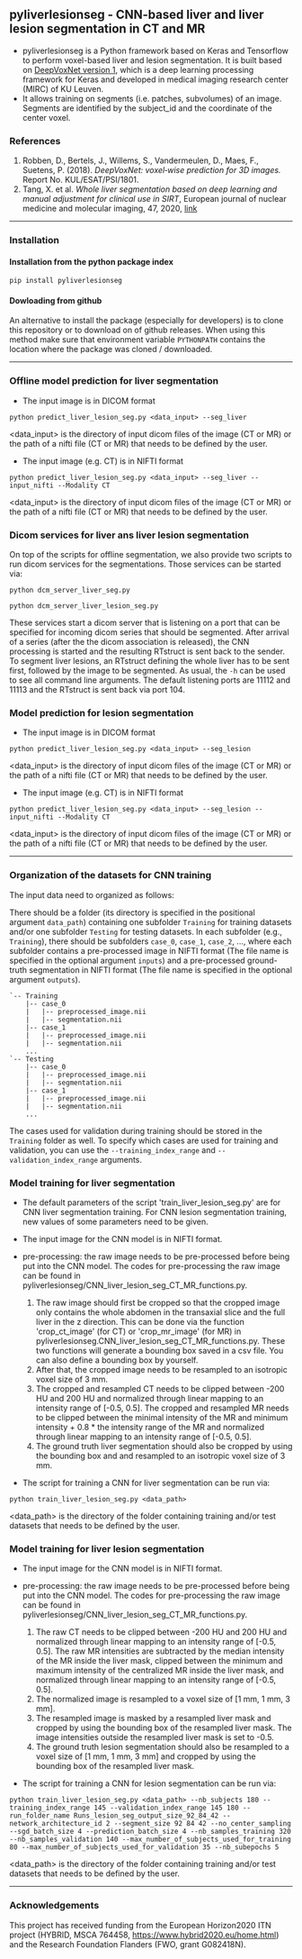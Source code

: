 ## pyliverlesionseg - CNN-based liver and liver lesion segmentation in CT and MR

* pyliverlesionseg is a Python framework based on Keras and Tensorflow to perform voxel-based liver and lesion segmentation. It is built based on [DeepVoxNet version 1](https://github.com/JeroenBertels/deepvoxnet), which is a deep learning processing framework for Keras and developed in medical imaging research center (MIRC) of KU Leuven.<br/>
* It allows training on segments (i.e. patches, subvolumes) of an image. Segments are identified by the subject_id and the coordinate of the center voxel.

### References
1. Robben, D., Bertels, J., Willems, S., Vandermeulen, D., Maes, F., Suetens, P. (2018). *DeepVoxNet: voxel‐wise prediction for 3D images.* Report No. KUL/ESAT/PSI/1801.
2. Tang, X. et al. *Whole liver segmentation based on deep learning and manual adjustment for clinical use in SIRT*, European journal of nuclear medicine and molecular imaging, 47, 2020, [link](https://link.springer.com/article/10.1007/s00259-020-04800-3) 


---

### Installation

#### Installation from the python package index

```
pip install pyliverlesionseg
```

#### Dowloading from github 

An alternative to install the package (especially for developers) is to clone this repository or to download on of github releases. When using this method make sure that environment variable ```PYTHONPATH``` contains the location where the package was cloned / downloaded.

---

### Offline model prediction for liver segmentation
* The input image is in DICOM format
```
python predict_liver_lesion_seg.py <data_input> --seg_liver
```
<data_input> is the directory of input dicom files of the image (CT or MR) or the path of a nifti file (CT or MR) that needs to be defined by the user.

* The input image (e.g. CT) is in NIFTI format
```
python predict_liver_lesion_seg.py <data_input> --seg_liver --input_nifti --Modality CT
```
<data_input> is the directory of input dicom files of the image (CT or MR) or the path of a nifti file (CT or MR) that needs to be defined by the user.

### Dicom services for liver ans liver lesion segmentation

On top of the scripts for offline segmentation, we also provide two scripts to run dicom services for the segmentations. Those services can be started via:
```
python dcm_server_liver_seg.py
```

```
python dcm_server_liver_lesion_seg.py
```
These services start a dicom server that is listening on a port that can be specified for incoming dicom series that should be segmented. After arrival of a series (after the the dicom association is released), the CNN processing is started and the resulting RTstruct is sent back to the sender. To segment liver lesions, an RTstruct defining the whole liver has to be sent first, followed by the image to be segmented. As usual, the ```-h``` can be used to see all command line arguments. The default listening ports are 11112 and 11113 and the RTstruct is sent back via port 104.

### Model prediction for lesion segmentation
* The input image is in DICOM format
```
python predict_liver_lesion_seg.py <data_input> --seg_lesion
```
<data_input> is the directory of input dicom files of the image (CT or MR) or the path of a nifti file (CT or MR) that needs to be defined by the user.

* The input image (e.g. CT) is in NIFTI format
```
python predict_liver_lesion_seg.py <data_input> --seg_lesion --input_nifti --Modality CT
```
<data_input> is the directory of input dicom files of the image (CT or MR) or the path of a nifti file (CT or MR) that needs to be defined by the user.

---
### Organization of the datasets for CNN training
The input data need to organized as follows: 

There should be a folder (its directory is specified in the positional argument ```data_path```) containing one subfolder ```Training``` for training datasets and/or one subfolder ```Testing``` for testing datasets. In each subfolder (e.g., ```Training```), there should be subfolders ```case_0```, ```case_1```, ```case_2```, ..., where each subfolder contains a pre-processed image in NIFTI format (The file name is specified in the optional argument ```inputs```) and a pre-processed ground-truth segmentation in NIFTI format (The file name is specified in the optional argument ```outputs```).
```
`-- Training
    |-- case_0
    |   |-- preprocessed_image.nii
    |   |-- segmentation.nii
    |-- case_1
    |   |-- preprocessed_image.nii
    |   |-- segmentation.nii
    ...
`-- Testing
    |-- case_0
    |   |-- preprocessed_image.nii
    |   |-- segmentation.nii
    |-- case_1
    |   |-- preprocessed_image.nii
    |   |-- segmentation.nii
    ...
```
The cases used for validation during training should be stored in the ```Training``` folder as well. To specify which cases are used for
training and validation, you can use the ```--training_index_range``` and  ```--validation_index_range``` arguments. 


### Model training for liver segmentation
* The default parameters of the script 'train_liver_lesion_seg.py' are for CNN liver segmentation training. For CNN lesion segmentation training, new values of some parameters need to be given.

* The input image for the CNN model is in NIFTI format.

* pre-processing: the raw image needs to be pre-processed before being put into the CNN model. The codes for pre-processing the raw image can be found in pyliverlesionseg/CNN_liver_lesion_seg_CT_MR_functions.py.
  1. The raw image should first be cropped so that the cropped image only contains the whole abdomen in the transaxial slice and the full liver in the z direction. This can be done via the function 'crop_ct_image' (for CT) or 'crop_mr_image' (for MR) in pyliverlesionseg.CNN_liver_lesion_seg_CT_MR_functions.py. These two functions will generate a bounding box saved in a csv file. You can also define a bounding box by yourself.
  2. After that, the cropped image needs to be resampled to an isotropic voxel size of 3 mm. 
  3. The cropped and resampled CT needs to be clipped between -200 HU and 200 HU and normalized through linear mapping to an intensity range of [-0.5, 0.5]. The cropped and resampled MR needs to be clipped between the minimal intensity of the MR and minimum intensity + 0.8 * the intensity range of the MR and normalized through linear mapping to an intensity range of [-0.5, 0.5].
  4. The ground truth liver segmentation should also be cropped by using the bounding box and and resampled to an isotropic voxel size of 3 mm.

* The script for training a CNN for liver segmentation can be run via:
```
python train_liver_lesion_seg.py <data_path>
```
<data_path> is the directory of the folder containing training and/or test datasets that needs to be defined by the user.

### Model training for liver lesion segmentation
* The input image for the CNN model is in NIFTI format.

* pre-processing: the raw image needs to be pre-processed before being put into the CNN model. The codes for pre-processing the raw image can be found in pyliverlesionseg/CNN_liver_lesion_seg_CT_MR_functions.py.
  1. The raw CT needs to be clipped between -200 HU and 200 HU and normalized through linear mapping to an intensity range of [-0.5, 0.5]. The raw MR intensities are subtracted by the median intensity of the MR inside the liver mask, clipped between the minimum and maximum intensity of the centralized MR inside the liver mask, and normalized through linear mapping to an intensity range of [-0.5, 0.5].
  2. The normalized image is resampled to a voxel size of [1 mm, 1 mm, 3 mm].
  3. The resampled image is masked by a resampled liver mask and cropped by using the bounding box of the resampled liver mask. The image intensities outside the resampled liver mask is set to -0.5.
  4. The ground truth lesion segmentation should also be resampled to a voxel size of [1 mm, 1 mm, 3 mm] and cropped by using the bounding box of the resampled liver mask.

* The script for training a CNN for lesion segmentation can be run via:
```
python train_liver_lesion_seg.py <data_path> --nb_subjects 180 --training_index_range 145 --validation_index_range 145 180 --run_folder_name Runs_lesion_seg_output_size_92_84_42 --network_architecture_id 2 --segment_size 92 84 42 --no_center_sampling --sgd_batch_size 4 --prediction_batch_size 4 --nb_samples_training 320 --nb_samples_validation 140 --max_number_of_subjects_used_for_training 80 --max_number_of_subjects_used_for_validation 35 --nb_subepochs 5 
```
<data_path> is the directory of the folder containing training and/or test datasets that needs to be defined by the user.

---

### Acknowledgements
This project has received funding from the European Horizon2020 ITN project (HYBRID, MSCA 764458, https://www.hybrid2020.eu/home.html) and the Research Foundation Flanders (FWO, grant G082418N).
